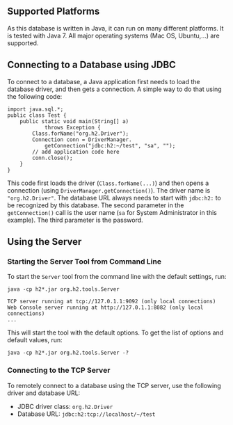 ## Supported Platforms

As this database is written in Java, it can run on many different platforms. It is tested with Java 7. All major operating systems (Mac OS, Ubuntu,...) are supported.

## Connecting to a Database using JDBC
To connect to a database, a Java application first needs to load the database driver, and then gets a connection. A simple way to do that using the following code:
```
import java.sql.*;
public class Test {
    public static void main(String[] a)
            throws Exception {
        Class.forName("org.h2.Driver");
        Connection conn = DriverManager.
            getConnection("jdbc:h2:~/test", "sa", "");
        // add application code here
        conn.close();
    }
}
```
This code first loads the driver (`Class.forName(...)`) and then opens a connection (using `DriverManager.getConnection()`). The driver name is `"org.h2.Driver"`. The database URL always needs to start with `jdbc:h2:` to be recognized by this database. The second parameter in the `getConnection()` call is the user name (`sa` for System Administrator in this example). The third parameter is the password.

## Using the Server
### Starting the Server Tool from Command Line
To start the `Server` tool from the command line with the default settings, run: 
```
java -cp h2*.jar org.h2.tools.Server

TCP server running at tcp://127.0.1.1:9092 (only local connections)
Web Console server running at http://127.0.1.1:8082 (only local connections)
...
```
This will start the tool with the default options. To get the list of options and default values, run:
```
java -cp h2*.jar org.h2.tools.Server -?
```
### Connecting to the TCP Server
To remotely connect to a database using the TCP server, use the following driver and database URL:
- JDBC driver class: `org.h2.Driver`
- Database URL: `jdbc:h2:tcp://localhost/~/test`